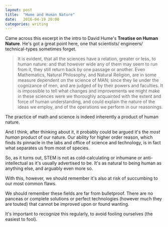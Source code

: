 ```yaml
---
layout: post
title:  "Hume and Human Nature"
date:   2016-04-19 20:00 
categories: writing
---
```


Came across this excerpt in the intro to David Hume's **Treatise on Human Nature**. He's got a great point here, one that scientists/ engineers/ technical-types sometimes forget.

>It is evident, that all the sciences have a relation, greater or less, to human nature: and that however wide any of them may seem to run from it, they still return back by one passage or another. Even Mathematics, Natural Philosophy, and Natural Religion, are in some measure dependent on the science of MAN; since they lie under the cognizance of men, and are judged of by their powers and faculties. It is impossible to tell what changes and improvements we might make in these sciences were we thoroughly acquainted with the extent and force of human understanding, and could explain the nature of the ideas we employ, and of the operations we perform in our reasonings. 

The practice of math and science is indeed inherently a product of human nature.  

And I think, after thinking about it, it probably could be argued it's the *most human* product of our nature. Our ability for higher order reason, which finds its pinnacle in the labs and office of science and technology, is in fact what separates us from most of species. 

So, as it turns out, STEM is not as cold-calculating or inhumane or anti-intellectual as it's usually advertised to be. It's as natural to being human as anything else, and arguably even more so. 

With this, however, we should remember it's also at risk of succumbing to our most common flaws. 

We should remember these fields are far from bulletproof. There are no panceas or complete solutions or perfect technologies (however much they are touted) that cannot be improved upon or found wanting. 

It's important to recognize this regularly, to avoid fooling ourselves (the easiest to fool).